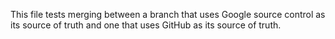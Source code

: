 This file tests merging between a branch that uses Google source control as its
source of truth and one that uses GitHub as its source of truth.
